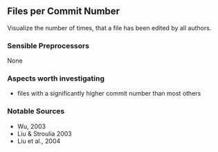 ## Files per Commit Number
Visualize the number of times, that a file has been edited by all authors.

### Sensible Preprocessors
None

### Aspects worth investigating
- files with a  significantly higher commit number than most others

### Notable Sources
- Wu, 2003
- Liu & Stroulia 2003
- Liu et al., 2004